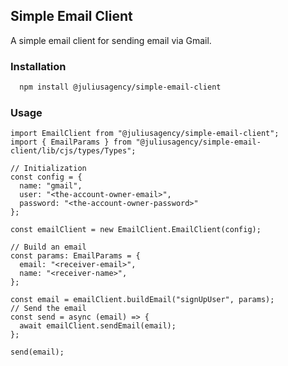 ## Simple Email Client

A simple email client for sending email via Gmail.

<!-- <p>
  <a href="https://www.npmjs.com/package/@juliusagency/simple-email-client" target="_blank">
    <img alt="Version" src="https://img.shields.io/npm/v/@juliusagency/simple-email-client.svg">
  </a>
  <a href="https://github.com/jla/simple-email-client#readme" target="_blank">
    <img alt="Documentation" src="https://img.shields.io/badge/documentation-yes-brightgreen.svg" />
  </a>
  <a href="https://github.com/jla/simple-email-client/graphs/commit-activity" target="_blank">
    <img alt="Maintenance" src="https://img.shields.io/badge/Maintained%3F-yes-green.svg" />
  </a>
  <a href="https://github.com/jla/simple-email-client/blob/master/LICENSE" target="_blank">
    <img alt="License: MIT" src="https://img.shields.io/badge/License-MIT-yellow.svg" />
  </a>
</p> -->

### Installation
```bash
  npm install @juliusagency/simple-email-client
```
### Usage
```
import EmailClient from "@juliusagency/simple-email-client";
import { EmailParams } from "@juliusagency/simple-email-client/lib/cjs/types/Types";

// Initialization
const config = {
  name: "gmail",
  user: "<the-account-owner-email>",
  password: "<the-account-owner-password>"
};

const emailClient = new EmailClient.EmailClient(config);

// Build an email
const params: EmailParams = {
  email: "<receiver-email>",
  name: "<receiver-name>",
};

const email = emailClient.buildEmail("signUpUser", params);
// Send the email
const send = async (email) => {
  await emailClient.sendEmail(email);    
};

send(email);
```